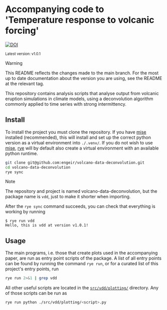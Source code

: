 # Accompanying code to 'Temperature response to volcanic forcing'

[![DOI](https://zenodo.org/badge/742292778.svg)](https://zenodo.org/badge/latestdoi/742292778)

<sup>Latest version: v1.0.1</sup> <!-- x-release-please-version -->

> [!WARNING]
>
> This README reflects the changes made to the main branch. For the most up to date
> documentation about the version you are using, see the README at the relevant tag.

This repository contains analysis scripts that analyse output from volcanic eruption
simulations in climate models, using a deconvolution algorithm commonly applied to time
series with strong intermittency.

## Install

To install the project you must clone the repository. If you have [mise] installed
(recommended), this will install and set up the correct python version as a virtual
environment into `./.venv/`. If you do not wish to use [mise], [rye] will by default
also create a virtual environment with an available python runtime.

```bash
git clone git@github.com:engeir/volcano-data-deconvolution.git
cd volcano-data-deconvolution
rye sync
```

> [!NOTE]
>
> The repository and project is named volcano-data-deconvolution, but the package name
> is `vdd`, just to make it shorter when importing.

After the `rye sync` command succeeds, you can check that everything is working by
running

<!-- x-release-please-start-version -->

```console
$ rye run vdd
Hello, this is vdd at version v1.0.1!
```

<!-- x-release-please-end -->

## Usage

The main programs, i.e. those that create plots used in the accompanying paper, are run
as entry point scripts of the package. A list of all entry points can be found by
running the command `rye run`, or for a curated list of this project's entry points, run

```bash
rye run 2>&1 | grep vdd
```

All other useful scripts are located in the [`src/vdd/plotting/`](./src/vdd/plotting/)
directory. Any of those scripts can be run as

```bash
rye run python ./src/vdd/plotting/<script>.py
```

[rye]: https://rye-up.com/
[mise]: https://mise.jdx.dev/
